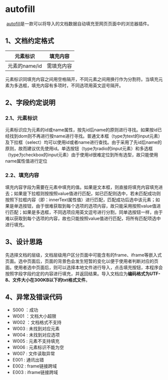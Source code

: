 # autofill
​		[autofill](autofill.crx)是一款可以将导入的文档数据自动填充至网页页面中的浏览器插件。

## 1、文档约定格式

|   元素标识    |  填充内容  |
| :-----------: | :--------: |
| 元素的name/id | 需填充内容 |

​		元素标识同填充内容之间用空格隔开，不同元素之间用换行作为分割符。当填充元素为多选框，填充内容有多项时，不同选项用英文逗号隔开。

## 2、字段约定说明

### 2.1、元素标识

​		元素标识应为元素的id或name属性，按先id后name的原则进行寻找。如果按id已经找到dom则不再进行按name进行寻找。普通文本框（type为text的input元素）及下拉框（select）均可以使用id或者name进行查找。由于采用了先id后name的原则，故而建议优先使用id。单选按钮（type为radio的input元素）和多选框（type为checkbox的input元素）由于使用id很难定位到所有选型，故只能使用name属性值进行定位

### 2.2、填充内容

​		填充内容字段为需要在元素中填充的值。如果是文本框，则直接将填充内容填充进去；如果是下拉框则按按照value值进行匹配，如已匹配则选中，若未匹配成功则按照下拉框内容（即：innerText属性值）进行匹配，匹配成功后选中该元素；如果是单选按钮，由于很难获取到每个选项的选项内容，故只能采用按照value值进行匹配；如果是多选框，不同选项应用英文逗号进行分割，同单选按钮一样，由于难以获取到每个选项的内容，故也只能按照value值进行匹配，将所有匹配项选中进行填充。

## 3、设计思路

​		先选择文档的层级，文档层级用户区分页面中可能含有的frame、iframe等嵌入式页面。选中页面后，页面的背景色会发生短暂的变化以便于使用者判断对应的页面。使用者选中页面后，则可以选择本地文件进行导入，点击填充按钮，本程序会按照字段字段约定的内容进行填充，并返回结果。导入文档应为**编码格式为UTF-8、文件大小在300KB以下的txt格式文件**。

## 4、异常及错误代码

- S000 ：成功
- W001 ：文档大小超限
- W002 ：文档格式不支持
- W003 : 未找到对应元素
- W004 : 未找到对应选项
- W005 : 元素不支持填充
- W006 : 元素标识不能为空
- W007 : 文件读取异常
- E001 : 通讯出错
- E002 : frame链接跨域
- E003 : iframe链接跨域

​		